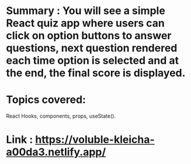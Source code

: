 # Summary : You will see a simple React quiz app where users can click on option buttons to answer questions, next question rendered each time option is selected and at the end, the final score is displayed.
# Topics covered:
React Hooks, components, props, useState().

# Link : https://voluble-kleicha-a00da3.netlify.app/
